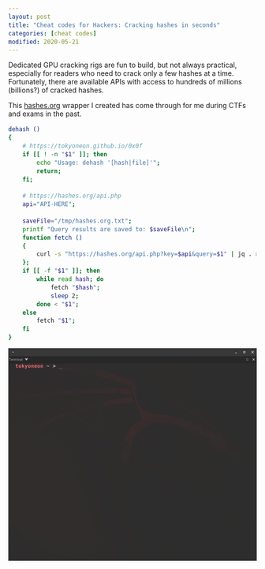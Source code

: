 ```yaml
---
layout: post
title: "Cheat codes for Hackers: Cracking hashes in seconds"
categories: [cheat codes]
modified: 2020-05-21
---
```


Dedicated GPU cracking rigs are fun to build, but not always practical, especially for readers who need to crack only a few hashes at a time. Fortunately, there are available APIs with access to hundreds of millions (billions?) of cracked hashes.

This [hashes.org](https://hashes.org/api.php) wrapper I created has come through for me during CTFs and exams in the past.

```bash
dehash () 
{ 
    # https://tokyoneon.github.io/0x0f
    if [[ ! -n "$1" ]]; then
        echo "Usage: dehash '[hash|file]'";
        return;
    fi;
    
    # https://hashes.org/api.php
    api="API-HERE";
    
    saveFile="/tmp/hashes.org.txt";
    printf "Query results are saved to: $saveFile\n";
    function fetch () 
    { 
        curl -s "https://hashes.org/api.php?key=$api&query=$1" | jq . > >(tee -a $saveFile >&2)
    };
    if [[ -f "$1" ]]; then
        while read hash; do
            fetch "$hash";
            sleep 2;
        done < "$1";
    else
        fetch "$1";
    fi
}
```

![](img/0x0f/0x0f-01.gif)
